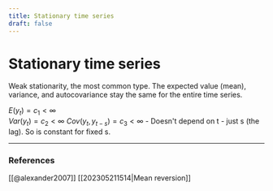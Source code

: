 ```yaml
---
title: Stationary time series
draft: false
---
```

# Stationary time series
Weak stationarity, the most common type. The expected value (mean), variance, and autocovariance stay the same for the entire time series. 

$E(y_t) = c_1 < \infty$  
$Var(y_t) = c_2 < \infty$ 
$Cov(y_t,y_{t-s}) = c_3< \infty$ - Doesn't depend on t - just s (the lag). So is constant for fixed s.


---
### References
[[@alexander2007]]
[[202305211514|Mean reversion]]
